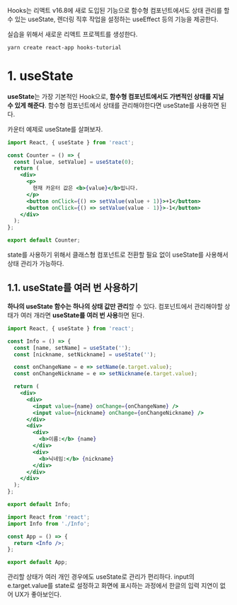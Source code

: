 Hooks는 리액트 v16.8에 새로 도입된 기능으로 함수형 컴포넌트에서도 상태 관리를 할 수 있는 useState, 렌더링 직후 작업을 설정하는 useEffect 등의 기능을 제공한다.

실습을 위해서 새로운 리액트 프로젝트를 생성한다.

```bash
yarn create react-app hooks-tutorial
```

# 1. useState

**useState**는 가장 기본적인 Hook으로, **함수형 컴포넌트에서도 가변적인 상태를 지닐 수 있게 해준다**. 함수형 컴포넌트에서 상태를 관리해야한다면 useState를 사용하면 된다.

카운터 예제로 useState를 살펴보자.

```jsx
import React, { useState } from 'react';

const Counter = () => {
  const [value, setValue] = useState(0);
  return (
    <div>
      <p>
        현재 카운터 값은 <b>{value}</b>입니다.
      </p>
      <button onClick={() => setValue(value + 1)}>+1</button>
      <button onClick={() => setValue(value - 1)}>-1</button>
    </div>
  );
};

export default Counter;
```

state를 사용하기 위해서 클래스형 컴포넌트로 전환할 필요 없이 useState를 사용해서 상태 관리가 가능하다.

## 1.1. useState를 여러 번 사용하기

**하나의 useState 함수는 하나의 상태 값만 관리**할 수 있다. 컴포넌트에서 관리해야할 상태가 여러 개라면 **useState를 여러 번 사용**하면 된다.

```jsx
import React, { useState } from 'react';

const Info = () => {
  const [name, setName] = useState('');
  const [nickname, setNickname] = useState('');

  const onChangeName = e => setName(e.target.value);
  const onChangeNickname = e => setNickname(e.target.value);

  return (
    <div>
      <div>
        <input value={name} onChange={onChangeName} />
        <input value={nickname} onChange={onChangeNickname} />
      </div>
      <div>
        <div>
          <b>이름:</b> {name}
        </div>
        <div>
          <b>닉네임:</b> {nickname}
        </div>
      </div>
    </div>
  );
};

export default Info;
```

```jsx
import React from 'react';
import Info from './Info';

const App = () => {
  return <Info />;
};

export default App;
```

관리할 상태가 여러 개인 경우에도 useState로 관리가 편리하다. input의 e.target.value를 state로 설정하고 화면에 표시하는 과정에서 한글의 입력 지연이 없어 UX가 좋아보인다.



